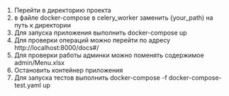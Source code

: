 1. Перейти в директорию проекта
2. в файле docker-compose в celery_worker заменить {your_path) на путь к директории
3. Для запуска приложения выполнить docker-compose up
4. Для проверки операций можно перейти по адресу http://localhost:8000/docs#/
5. Для проверки работы админки можно поменять содержимое admin/Menu.xlsx
6. Остановить контейнер приложения
7. Для запуска тестов выполнить docker-compose -f docker-compose-test.yaml up
